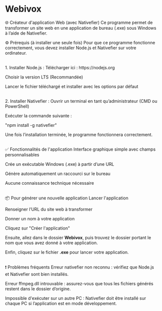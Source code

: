 # Webivox
🌐 Créateur d'application Web (avec Nativefier)
Ce programme permet de transformer un site web en une application de bureau (.exe) sous Windows à l’aide de Nativefier.

⚙️ Prérequis (à installer une seule fois)
Pour que ce programme fonctionne correctement, vous devez installer Node.js et Nativefier sur votre ordinateur.

<br>
1. Installer Node.js :
Télécharger ici : https://nodejs.org

Choisir la version LTS (Recommandée)

Lancer le fichier téléchargé et installer avec les options par défaut

<br>
2. Installer Nativefier :
Ouvrir un terminal en tant qu’administrateur (CMD ou PowerShell)

Exécuter la commande suivante :

"npm install -g nativefier"

Une fois l’installation terminée, le programme fonctionnera correctement.


<br>
✅ Fonctionnalités de l'application
Interface graphique simple avec champs personnalisables

Crée un exécutable Windows (.exe) à partir d’une URL

Génère automatiquement un raccourci sur le bureau

Aucune connaissance technique nécessaire

<br>
📦 Pour générer une nouvelle application
Lancer l'application

Renseigner l’URL du site web à transformer

Donner un nom à votre application

Cliquez sur "Créer l'application"

Ensuite, allez dans le dossier **Webivox**, puis trouvez le dossier portant le nom que vous avez donné à votre application. 

Enfin, cliquez sur le fichier **.exe** pour lancer votre application.


<br>
❗ Problèmes fréquents
Erreur nativefier non reconnu : vérifiez que Node.js et Nativefier sont bien installés.

Erreur ffmpeg.dll introuvable : assurez-vous que tous les fichiers générés restent dans le dossier d’origine.

Impossible d'exécuter sur un autre PC : Nativefier doit être installé sur chaque PC si l’application est en mode développement.
